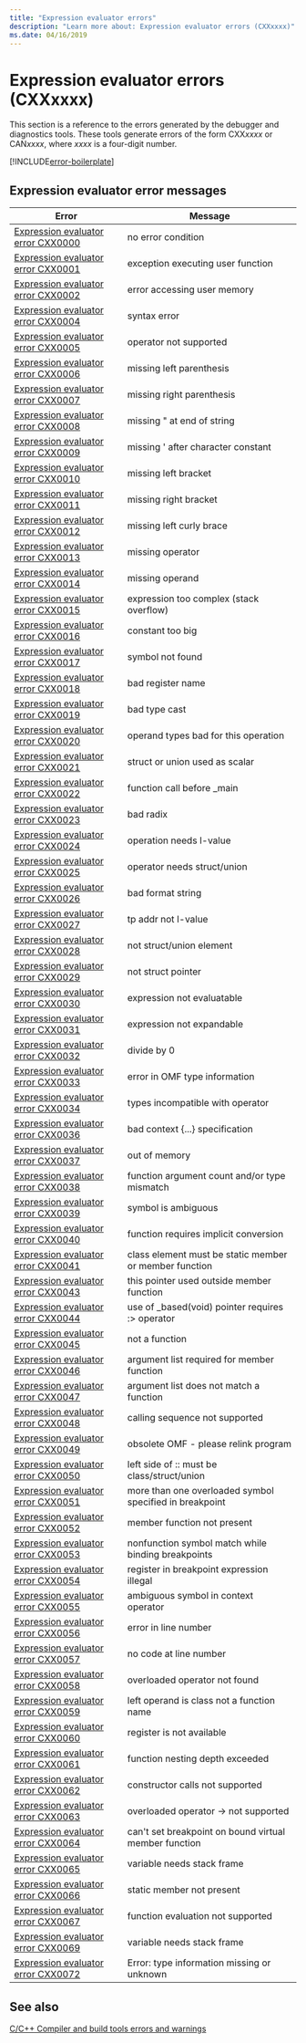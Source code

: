 ```yaml
---
title: "Expression evaluator errors"
description: "Learn more about: Expression evaluator errors (CXXxxxx)"
ms.date: 04/16/2019
---
```

# Expression evaluator errors (CXXxxxx)

This section is a reference to the errors generated by the debugger and diagnostics tools. These tools generate errors of the form CXX*xxxx* or CAN*xxxx*, where *xxxx* is a four-digit number.

[!INCLUDE[error-boilerplate](../includes/error-boilerplate.md)]

## Expression evaluator error messages

| Error | Message |
|--|--|
| [Expression evaluator error CXX0000](expression-evaluator-error-cxx0000.md) | no error condition |
| [Expression evaluator error CXX0001](expression-evaluator-error-cxx0001.md) | exception executing user function |
| [Expression evaluator error CXX0002](expression-evaluator-error-cxx0002.md) | error accessing user memory |
| [Expression evaluator error CXX0004](expression-evaluator-error-cxx0004.md) | syntax error |
| [Expression evaluator error CXX0005](expression-evaluator-error-cxx0005.md) | operator not supported |
| [Expression evaluator error CXX0006](expression-evaluator-error-cxx0006.md) | missing left parenthesis |
| [Expression evaluator error CXX0007](expression-evaluator-error-cxx0007.md) | missing right parenthesis |
| [Expression evaluator error CXX0008](expression-evaluator-error-cxx0008.md) | missing " at end of string |
| [Expression evaluator error CXX0009](expression-evaluator-error-cxx0009.md) | missing ' after character constant |
| [Expression evaluator error CXX0010](expression-evaluator-error-cxx0010.md) | missing left bracket |
| [Expression evaluator error CXX0011](expression-evaluator-error-cxx0011.md) | missing right bracket |
| [Expression evaluator error CXX0012](expression-evaluator-error-cxx0012.md) | missing left curly brace |
| [Expression evaluator error CXX0013](expression-evaluator-error-cxx0013.md) | missing operator |
| [Expression evaluator error CXX0014](expression-evaluator-error-cxx0014.md) | missing operand |
| [Expression evaluator error CXX0015](expression-evaluator-error-cxx0015.md) | expression too complex (stack overflow) |
| [Expression evaluator error CXX0016](expression-evaluator-error-cxx0016.md) | constant too big |
| [Expression evaluator error CXX0017](expression-evaluator-error-cxx0017.md) | symbol not found |
| [Expression evaluator error CXX0018](expression-evaluator-error-cxx0018.md) | bad register name |
| [Expression evaluator error CXX0019](expression-evaluator-error-cxx0019.md) | bad type cast |
| [Expression evaluator error CXX0020](expression-evaluator-error-cxx0020.md) | operand types bad for this operation |
| [Expression evaluator error CXX0021](expression-evaluator-error-cxx0021.md) | struct or union used as scalar |
| [Expression evaluator error CXX0022](expression-evaluator-error-cxx0022.md) | function call before _main |
| [Expression evaluator error CXX0023](expression-evaluator-error-cxx0023.md) | bad radix |
| [Expression evaluator error CXX0024](expression-evaluator-error-cxx0024.md) | operation needs l-value |
| [Expression evaluator error CXX0025](expression-evaluator-error-cxx0025.md) | operator needs struct/union |
| [Expression evaluator error CXX0026](expression-evaluator-error-cxx0026.md) | bad format string |
| [Expression evaluator error CXX0027](expression-evaluator-error-cxx0027.md) | tp addr not l-value |
| [Expression evaluator error CXX0028](expression-evaluator-error-cxx0028.md) | not struct/union element |
| [Expression evaluator error CXX0029](expression-evaluator-error-cxx0029.md) | not struct pointer |
| [Expression evaluator error CXX0030](expression-evaluator-error-cxx0030.md) | expression not evaluatable |
| [Expression evaluator error CXX0031](expression-evaluator-error-cxx0031.md) | expression not expandable |
| [Expression evaluator error CXX0032](expression-evaluator-error-cxx0032.md) | divide by 0 |
| [Expression evaluator error CXX0033](expression-evaluator-error-cxx0033.md) | error in OMF type information |
| [Expression evaluator error CXX0034](expression-evaluator-error-cxx0034.md) | types incompatible with operator |
| [Expression evaluator error CXX0036](expression-evaluator-error-cxx0036.md) | bad context {...} specification |
| [Expression evaluator error CXX0037](expression-evaluator-error-cxx0037.md) | out of memory |
| [Expression evaluator error CXX0038](expression-evaluator-error-cxx0038.md) | function argument count and/or type mismatch |
| [Expression evaluator error CXX0039](expression-evaluator-error-cxx0039.md) | symbol is ambiguous |
| [Expression evaluator error CXX0040](expression-evaluator-error-cxx0040.md) | function requires implicit conversion |
| [Expression evaluator error CXX0041](expression-evaluator-error-cxx0041.md) | class element must be static member or member function |
| [Expression evaluator error CXX0043](expression-evaluator-error-cxx0043.md) | this pointer used outside member function |
| [Expression evaluator error CXX0044](expression-evaluator-error-cxx0044.md) | use of _based(void) pointer requires :> operator |
| [Expression evaluator error CXX0045](expression-evaluator-error-cxx0045.md) | not a function |
| [Expression evaluator error CXX0046](expression-evaluator-error-cxx0046.md) | argument list required for member function |
| [Expression evaluator error CXX0047](expression-evaluator-error-cxx0047.md) | argument list does not match a function |
| [Expression evaluator error CXX0048](expression-evaluator-error-cxx0048.md) | calling sequence not supported |
| [Expression evaluator error CXX0049](expression-evaluator-error-cxx0049.md) | obsolete OMF - please relink program |
| [Expression evaluator error CXX0050](expression-evaluator-error-cxx0050.md) | left side of :: must be class/struct/union |
| [Expression evaluator error CXX0051](expression-evaluator-error-cxx0051.md) | more than one overloaded symbol specified in breakpoint |
| [Expression evaluator error CXX0052](expression-evaluator-error-cxx0052.md) | member function not present |
| [Expression evaluator error CXX0053](expression-evaluator-error-cxx0053.md) | nonfunction symbol match while binding breakpoints |
| [Expression evaluator error CXX0054](expression-evaluator-error-cxx0054.md) | register in breakpoint expression illegal |
| [Expression evaluator error CXX0055](expression-evaluator-error-cxx0055.md) | ambiguous symbol in context operator |
| [Expression evaluator error CXX0056](expression-evaluator-error-cxx0056.md) | error in line number |
| [Expression evaluator error CXX0057](expression-evaluator-error-cxx0057.md) | no code at line number |
| [Expression evaluator error CXX0058](expression-evaluator-error-cxx0058.md) | overloaded operator not found |
| [Expression evaluator error CXX0059](expression-evaluator-error-cxx0059.md) | left operand is class not a function name |
| [Expression evaluator error CXX0060](expression-evaluator-error-cxx0060.md) | register is not available |
| [Expression evaluator error CXX0061](expression-evaluator-error-cxx0061.md) | function nesting depth exceeded |
| [Expression evaluator error CXX0062](expression-evaluator-error-cxx0062.md) | constructor calls not supported |
| [Expression evaluator error CXX0063](expression-evaluator-error-cxx0063.md) | overloaded operator -> not supported |
| [Expression evaluator error CXX0064](expression-evaluator-error-cxx0064.md) | can't set breakpoint on bound virtual member function |
| [Expression evaluator error CXX0065](expression-evaluator-error-cxx0065.md) | variable needs stack frame |
| [Expression evaluator error CXX0066](expression-evaluator-error-cxx0066.md) | static member not present |
| [Expression evaluator error CXX0067](expression-evaluator-error-cxx0067.md) | function evaluation not supported |
| [Expression evaluator error CXX0069](expression-evaluator-error-cxx0069.md) | variable needs stack frame |
| [Expression evaluator error CXX0072](expression-evaluator-error-cxx0072.md) | Error: type information missing or unknown |

## See also

[C/C++ Compiler and build tools errors and warnings](../compiler-errors-1/c-cpp-build-errors.md)
